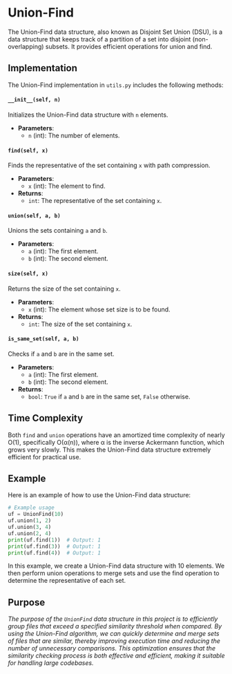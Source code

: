 # Union-Find

The Union-Find data structure, also known as Disjoint Set Union (DSU), is a data structure that keeps track of a partition of a set into disjoint (non-overlapping) subsets. It provides efficient operations for union and find.

## Implementation

The Union-Find implementation in `utils.py` includes the following methods:

#### `__init__(self, n)`
Initializes the Union-Find data structure with `n` elements.

- **Parameters**:
  - `n` (int): The number of elements.

#### `find(self, x)`
Finds the representative of the set containing `x` with path compression.

- **Parameters**:
  - `x` (int): The element to find.
- **Returns**:
  - `int`: The representative of the set containing `x`.

#### `union(self, a, b)`
Unions the sets containing `a` and `b`.

- **Parameters**:
  - `a` (int): The first element.
  - `b` (int): The second element.

#### `size(self, x)`
Returns the size of the set containing `x`.

- **Parameters**:
  - `x` (int): The element whose set size is to be found.
- **Returns**:
  - `int`: The size of the set containing `x`.

#### `is_same_set(self, a, b)`
Checks if `a` and `b` are in the same set.

- **Parameters**:
  - `a` (int): The first element.
  - `b` (int): The second element.
- **Returns**:
  - `bool`: `True` if `a` and `b` are in the same set, `False` otherwise.

## Time Complexity

Both `find` and `union` operations have an amortized time complexity of nearly O(1), specifically O(α(n)), where α is the inverse Ackermann function, which grows very slowly. This makes the Union-Find data structure extremely efficient for practical use.

## Example

Here is an example of how to use the Union-Find data structure:

```python
# Example usage
uf = UnionFind(10)
uf.union(1, 2)
uf.union(3, 4)
uf.union(2, 4)
print(uf.find(1))  # Output: 1
print(uf.find(3))  # Output: 1
print(uf.find(4))  # Output: 1
```

In this example, we create a Union-Find data structure with 10 elements. We then perform union operations to merge sets and use the find operation to determine the representative of each set.

## Purpose
*The purpose of the `UnionFind` data structure in this project is to efficiently group files that exceed a specified similarity threshold when compared. By using the Union-Find algorithm, we can quickly determine and merge sets of files that are similar, thereby improving execution time and reducing the number of unnecessary comparisons. This optimization ensures that the similarity checking process is both effective and efficient, making it suitable for handling large codebases.*